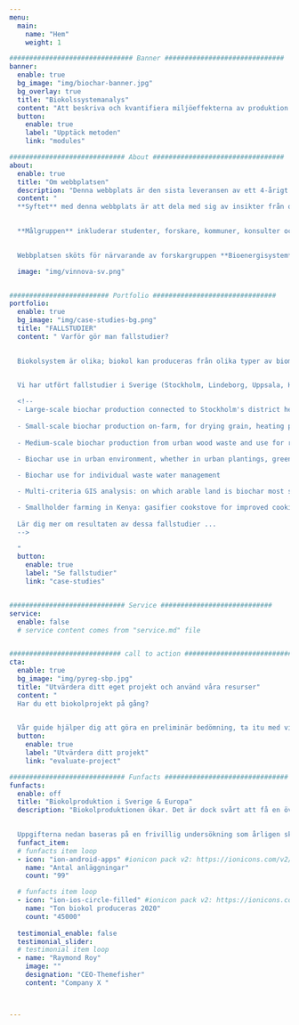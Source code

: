 ```yaml
---
menu:
  main:
    name: "Hem"
    weight: 1

############################### Banner ##############################
banner:
  enable: true
  bg_image: "img/biochar-banner.jpg"
  bg_overlay: true
  title: "Biokolssystemanalys"
  content: "Att beskriva och kvantifiera miljöeffekterna av produktion och användning av biokol på ett systematiskt sätt"
  button:
    enable: true
    label: "Upptäck metoden"
    link: "modules"

############################# About #################################
about:
  enable: true
  title: "Om webbplatsen"
  description: "Denna webbplats är den sista leveransen av ett 4-årigt forskningsprojekt finansierat av Vinnova, den svenska innovationsmyndigheten. Projektet utvärderade energi-, klimat- och miljökonsekvenserna av att använda biokolteknik i Sverige."
  content: "
  **Syftet** med denna webbplats är att dela med sig av insikter från olika fallstudier, i och utanför Sverige, men också att presentera metoder, data och modeller för att studera biokolsystem.
  

  **Målgruppen** inkluderar studenter, forskare, kommuner, konsulter och industriföretag, oavsett deras tidigare kunskapsnivå om biokol eller miljösystemanalys.
  

  Webbplatsen sköts för närvarande av forskargruppen **Bioenergisystem** vid Sveriges Lantbruksuniversitet (SLU). Innehållet är tänkt att uppdateras med nya fallstudier, data och modeller. Bidrag är välkomna: ni kan antingen <u><a href='mailto:cecilia.sundberg@slu.se?subject=Bidragsidéer för biokolsystem'> kontakta oss</a></u> med förslag, eller vända er till <u><a href='https://github.com/SLU-biochar/biochar-systems-dev' target='_blank'>bidragsguiden</a></u> på GitHub."

  image: "img/vinnova-sv.png"


######################### Portfolio ###############################
portfolio:
  enable: true
  bg_image: "img/case-studies-bg.png"
  title: "FALLSTUDIER"
  content: " Varför gör man fallstudier? 
  

  Biokolsystem är olika; biokol kan produceras från olika typer av biomassa, i olika skalor och typer av pyrolysreaktorer, och användas i olika tillämpningar, på alla kontinenter. Det finns således många möjliga konfigurationer, och  *de kan resultera i mycket olika miljöprestanda.*


  Vi har utfört fallstudier i Sverige (Stockholm, Lindeborg, Uppsala, Helsingborg) och utomlands (Kenya).
  
  <!--
  - Large-scale biochar production connected to Stockholm's district heating, and biochar use as animal feed supplement and manure additive on dairy farms.
  
  - Small-scale biochar production on-farm, for drying grain, heating premises and greenhouses. 
  
  - Medium-scale biochar production from urban wood waste and use for remediation of contaminated soils
  
  - Biochar use in urban environment, whether in urban plantings, green roofs, water filters, concrete. 

  - Biochar use for individual waste water management

  - Multi-criteria GIS analysis: on which arable land is biochar most suited in Sweden?

  - Smallholder farming in Kenya: gasifier cookstove for improved cooking & biochar for improved soil fertility on degraded soils
  
  Lär dig mer om resultaten av dessa fallstudier ...
  -->

  "
  button:
    enable: true
    label: "Se fallstudier"
    link: "case-studies"


############################# Service ############################
service:
  enable: false
  # service content comes from "service.md" file


############################ call to action ###########################
cta:
  enable: true
  bg_image: "img/pyreg-sbp.jpg"
  title: "Utvärdera ditt eget projekt och använd våra resurser"
  content: "
  Har du ett biokolprojekt på gång?
  

  Vår guide hjälper dig att göra en preliminär bedömning, ta itu med viktiga frågor och se om våra resurser kan användas i ditt fall."
  button:
    enable: true
    label: "Utvärdera ditt projekt"
    link: "evaluate-project"

############################# Funfacts ###############################
funfacts:
  enable: off
  title: "Biokolproduktion i Sverige & Europa"
  description: "Biokolproduktionen ökar. Det är dock svårt att få en överblick över produktionsvolymerna för biokol genom åren.
  

  Uppgifterna nedan baseras på en frivillig undersökning som årligen skickas ut till biokolproducenter."
  funfact_item:
  # funfacts item loop
  - icon: "ion-android-apps" #ionicon pack v2: https://ionicons.com/v2/
    name: "Antal anläggningar"
    count: "99"

  # funfacts item loop
  - icon: "ion-ios-circle-filled" #ionicon pack v2: https://ionicons.com/v2/
    name: "Ton biokol produceras 2020"
    count: "45000"
  
  testimonial_enable: false
  testimonial_slider:
  # testimonial item loop
  - name: "Raymond Roy"
    image: ""
    designation: "CEO-Themefisher"
    content: "Company X "



---
```

